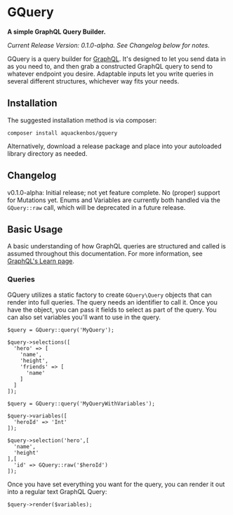 # GQuery
**A simple GraphQL Query Builder.**

*Current Release Version: 0.1.0-alpha.  See Changelog below for notes.*

GQuery is a query builder for [GraphQL](https://graphql.org/).  It's designed to let you send data in as you need to, and then grab a constructed GraphQL query to send to whatever endpoint you desire.  Adaptable inputs let you write queries in several different structures, whichever way fits your needs.

## Installation

The suggested installation method is via composer:

```
composer install aquackenbos/gquery
```

Alternatively, download a release package and place into your autoloaded library directory as needed.

## Changelog

v0.1.0-alpha: Initial release; not yet feature complete.  No (proper) support for Mutations yet.  Enums and Variables are currently both handled via the `GQuery::raw` call, which will be deprecated in a future release.

## Basic Usage

A basic understanding of how GraphQL queries are structured and called is assumed throughout this documentation.  For more information, see [GraphQL's Learn page](https://graphql.github.io/learn/queries/).

### Queries

GQuery utilizes a static factory to create `GQuery\Query` objects that can render into full queries.  The query needs an identifier to call it.  Once you have the object, you can pass it fields to select as part of the query.  You can also set variables you'll want to use in the query.

```
$query = GQuery::query('MyQuery');

$query->selections([
  'hero' => [
    'name',
    'height',
    'friends' => [
      'name'
    ]
  ]
]);
```

```
$query = GQuery::query('MyQueryWithVariables');

$query->variables([
  'heroId' => 'Int'
]);

$query->selection('hero',[
  'name',
  'height'
],[
  'id' => GQuery::raw('$heroId')
]);
```
Once you have set everything you want for the query, you can render it out into a regular text GraphQL Query:
```
$query->render($variables);
```
